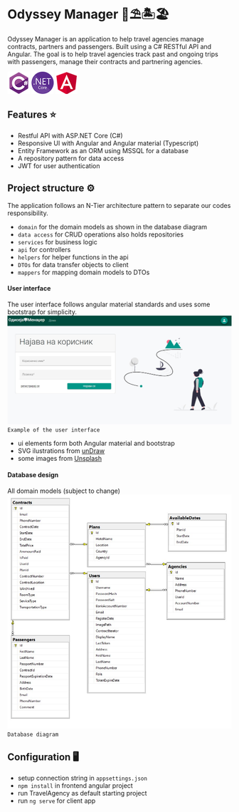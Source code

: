 # Odyssey Manager 🌴⛱️🏝️🏖️
Odyssey Manager is an application to help travel agencies manage contracts, partners and passengers. Built using a C# RESTful API and Angular. The goal is to help travel agencies track past and ongoing trips with passengers, manage their contracts and partnering agencies.

![csimage](img/cs_sm.png) ![.netimage](img/dotnet_sm.png) ![angularimage](img/angular_sm.png)

## Features ⭐
- Restful API with ASP.NET Core (C#)
- Responsive UI with Angular and Angular material (Typescript)
- Entity Framework as an ORM using MSSQL for a database
- A repository pattern for data access
- JWT for user authentication

## Project structure ⚙️
The application follows an N-Tier architecture pattern to separate our codes responsibility.
- `domain` for the domain models as shown in the database diagram
- `data access` for CRUD operations also holds repositories
- `services` for business logic
- `api` for controllers
- `helpers` for helper functions in the api
- `DTOs` for data transfer objects to client
- `mappers` for mapping domain models to DTOs

#### User interface
The user interface follows angular material standards and uses some bootstrap for simplicity.
![ui_image](img/travel_ui.jpg)
`Example of the user interface`
- ui elements form both Angular material and bootstrap
- SVG ilustrations from [unDraw](https://undraw.co/illustrations)
- some images from [Unsplash](https://unsplash.com/)


#### Database design
All domain models (subject to change)
![data_image](img/travel_data.jpg)
`Database diagram`

## Configuration 🖥️
- setup connection string in `appsettings.json`
- `npm install` in frontend angular project
- run TravelAgency as default starting project
- run `ng serve` for client app
